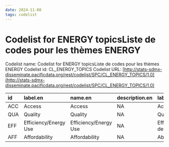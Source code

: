 ```yaml
---
date: 2024-11-08
tags: codelist
---
```


# Codelist for ENERGY topicsListe de codes pour les thèmes ENERGY

Codelist name: Codelist for ENERGY topicsListe de codes pour les thèmes ENERGY
Codelist id: CL_ENERGY_TOPICS
Codelist URL: [http://stats-sdmx-disseminate.pacificdata.org/rest/codelist/SPC/CL_ENERGY_TOPICS/1.0](http://stats-sdmx-disseminate.pacificdata.org/rest/codelist/SPC/CL_ENERGY_TOPICS/1.0)

|id  |label.en              |name.en               |description.en |label.fr                            |name.fr                             |description.fr |
|:---|:---------------------|:---------------------|:--------------|:-----------------------------------|:-----------------------------------|:--------------|
|ACC |Access                |Access                |NA             |Accès                               |Accès                               |NA             |
|QUA |Quality               |Quality               |NA             |Qualité                             |Qualité                             |NA             |
|EFF |Efficiency/Energy Use |Efficiency/Energy Use |NA             |Efficacité/Utilisation de l'énergie |Efficacité/Utilisation de l'énergie |NA             |
|AFF |Affordability         |Affordability         |NA             |Abordabilité                        |Abordabilité                        |NA             |
